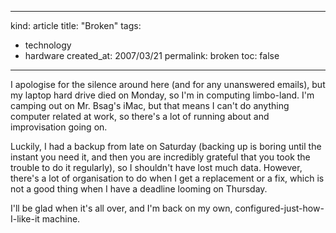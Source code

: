 -----
kind: article
title: "Broken"
tags:
- technology
- hardware
created_at: 2007/03/21
permalink: broken
toc: false
-----

<p>I apologise for the silence around here (and for any unanswered emails), but my laptop hard drive died on Monday, so I'm in computing limbo-land. I'm camping out on Mr. Bsag's iMac, but that means I can't do anything computer related at work, so there's a lot of running about and improvisation going on.</p>

<p>Luckily, I had a backup from late on Saturday (backing up is boring until the instant you need it, and then you are incredibly grateful that you took the trouble to do it regularly), so I shouldn't have lost much data. However, there's a lot of organisation to do when I get a replacement or a fix, which is not a good thing when I have a deadline looming on Thursday.</p>

<p>I'll be glad when it's all over, and I'm back on my own, configured-just-how-I-like-it machine.</p>



